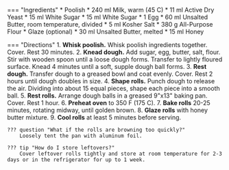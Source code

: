 === "Ingredients"
    * Poolish
        * 240 ml Milk, warm (45 C)
        * 11 ml Active Dry Yeast
        * 15 ml White Sugar
    * 15 ml White Sugar
    * 1 Egg
    * 60 ml Unsalted Butter, room temperature, divided
    * 5 ml Kosher Salt
    * 380 g All-Purpose Flour
    * Glaze (optional)
        * 30 ml Unsalted Butter, melted
        * 15 ml Honey

=== "Directions"
    1. **Whisk poolish.** Whisk poolish ingredients together. Cover. Rest 30 minutes.
    2. **Knead dough.** Add sugar, egg, butter, salt, flour. Stir with wooden spoon until a loose dough forms. Transfer to lightly floured surface. Knead 4 minutes until a soft, supple dough ball forms.
    3. **Rest dough.** Transfer dough to a greased bowl and coat evenly. Cover. Rest 2 hours until dough doubles in size.
    4. **Shape rolls.** Punch dough to release the air. Dividing into about 15 equal pieces, shape each piece into a smooth ball.
    5. **Rest rolls.** Arrange dough balls in a greased 9"x13" baking pan. Cover. Rest 1 hour.
    6. **Preheat oven** to 350 F (175 C).
    7. **Bake rolls** 20-25 minutes, rotating midway, until golden brown.
    8. **Glaze rolls** with honey butter mixture.
    9. **Cool rolls** at least 5 minutes before serving.

    ??? question "What if the rolls are browning too quickly?"
        Loosely tent the pan with aluminum foil.

    ??? tip "How do I store leftovers?"
        Cover leftover rolls tightly and store at room temperature for 2-3 days or in the refrigerator for up to 1 week.

[^1]:
    McKenney, Sally. ["Soft Dinner Rolls Recipe"](https://sallysbakingaddiction.com/soft-dinner-rolls/). *Sally's Baking Addiction.* 4 April 2019. Accessed 2020.
